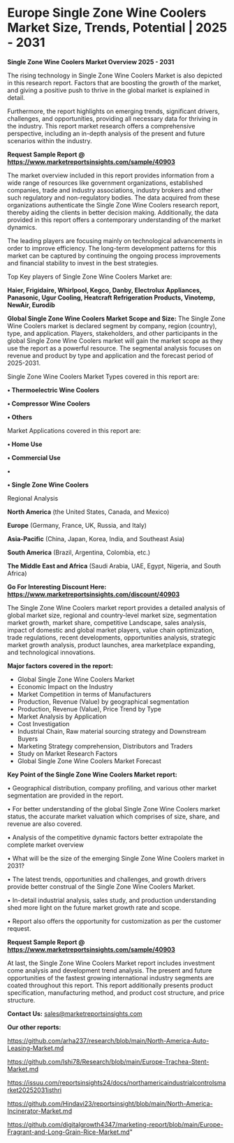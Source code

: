 # Europe Single Zone Wine Coolers Market Size, Trends, Potential | 2025 - 2031

<Strong> Single Zone Wine Coolers Market Overview 2025 - 2031</strong>

The rising technology in Single Zone Wine Coolers Market is also depicted in this research report. Factors that are boosting the growth of the market, and giving a positive push to thrive in the global market is explained in detail.

Furthermore, the report highlights on emerging trends, significant drivers, challenges, and opportunities, providing all necessary data for thriving in the industry. This report market research offers a comprehensive perspective, including an in-depth analysis of the present and future scenarios within the industry.

<strong>Request Sample Report @ <a href=https://www.marketreportsinsights.com/sample/40903>https://www.marketreportsinsights.com/sample/40903</a></strong>

The market overview included in this report provides information from a wide range of resources like government organizations, established companies, trade and industry associations, industry brokers and other such regulatory and non-regulatory bodies. The data acquired from these organizations authenticate the Single Zone Wine Coolers research report, thereby aiding the clients in better decision making. Additionally, the data provided in this report offers a contemporary understanding of the market dynamics.

The leading players are focusing mainly on technological advancements in order to improve efficiency. The long-term development patterns for this market can be captured by continuing the ongoing process improvements and financial stability to invest in the best strategies.

Top Key players of Single Zone Wine Coolers Market are:

<strong>Haier, Frigidaire, Whirlpool, Kegco, Danby, Electrolux Appliances, Panasonic, Ugur Cooling, Heatcraft Refrigeration Products, Vinotemp, NewAir, Eurodib</strong>

<strong><b>Global Single Zone Wine Coolers Market Scope and Size:</b></strong>
The Single Zone Wine Coolers market is declared segment by company, region (country), type, and application. Players, stakeholders, and other participants in the global Single Zone Wine Coolers market will gain the market scope as they use the report as a powerful resource. The segmental analysis focuses on revenue and product by type and application and the forecast period of 2025-2031.

Single Zone Wine Coolers Market Types covered in this report are:

<strong>•  Thermoelectric Wine Coolers

•  Compressor Wine Coolers

•  Others</strong>

Market Applications covered in this report are:

<strong>•  Home Use

•  Commercial Use

•  

•  Single Zone Wine Coolers</strong> 

Regional Analysis

<strong>North America</strong> (the United States, Canada, and Mexico)

<strong>Europe</strong> (Germany, France, UK, Russia, and Italy)

<strong>Asia-Pacific</strong> (China, Japan, Korea, India, and Southeast Asia)

<strong>South America</strong> (Brazil, Argentina, Colombia, etc.)

<strong>The Middle East and Africa</strong> (Saudi Arabia, UAE, Egypt, Nigeria, and South Africa)

<strong>Go For Interesting Discount Here: <a href=https://www.marketreportsinsights.com/discount/40903>https://www.marketreportsinsights.com/discount/40903</a></strong>

The Single Zone Wine Coolers market report provides a detailed analysis of global market size, regional and country-level market size, segmentation market growth, market share, competitive Landscape, sales analysis, impact of domestic and global market players, value chain optimization, trade regulations, recent developments, opportunities analysis, strategic market growth analysis, product launches, area marketplace expanding, and technological innovations.

<strong><b>Major factors covered in the report:</b></strong>
<ul>
  <li>Global Single Zone Wine Coolers Market </li>
  <li>Economic Impact on the Industry</li>
  <li>Market Competition in terms of Manufacturers</li>
  <li>Production, Revenue (Value) by geographical segmentation</li>
  <li>Production, Revenue (Value), Price Trend by Type</li>
  <li>Market Analysis by Application</li>
  <li>Cost Investigation</li>
  <li>Industrial Chain, Raw material sourcing strategy and Downstream Buyers</li>
  <li>Marketing Strategy comprehension, Distributors and Traders</li>
  <li>Study on Market Research Factors</li>
  <li>Global Single Zone Wine Coolers Market Forecast</li>
</ul>

<strong><b>Key Point of the Single Zone Wine Coolers Market report:</b></strong>

• Geographical distribution, company profiling, and various other market segmentation are provided in the report.

• For better understanding of the global Single Zone Wine Coolers market status, the accurate market valuation which comprises of size, share, and revenue are also covered.

• Analysis of the competitive dynamic factors better extrapolate the complete market overview

• What will be the size of the emerging Single Zone Wine Coolers market in 2031?

• The latest trends, opportunities and challenges, and growth drivers provide better construal of the Single Zone Wine Coolers Market.

• In-detail industrial analysis, sales study, and production understanding shed more light on the future market growth rate and scope.

• Report also offers the opportunity for customization as per the customer request.

<strong>Request Sample Report @ <a href=https://www.marketreportsinsights.com/sample/40903>https://www.marketreportsinsights.com/sample/40903</a></strong>

At last, the Single Zone Wine Coolers Market report includes investment come analysis and development trend analysis. The present and future opportunities of the fastest growing international industry segments are coated throughout this report. This report additionally presents product specification, manufacturing method, and product cost structure, and price structure.

<strong>Contact Us:</strong>
sales@marketreportsinsights.com

<strong>Our other reports:</strong>

<a href=https://github.com/arha237/research/blob/main/North-America-Auto-Leasing-Market.md>https://github.com/arha237/research/blob/main/North-America-Auto-Leasing-Market.md</a>

<a href=https://github.com/Ishi78/Research/blob/main/Europe-Trachea-Stent-Market.md>https://github.com/Ishi78/Research/blob/main/Europe-Trachea-Stent-Market.md</a>

<a href=https://issuu.com/reportsinsights24/docs/northamericaindustrialcontrolsmarket20252031isthri>https://issuu.com/reportsinsights24/docs/northamericaindustrialcontrolsmarket20252031isthri</a>

<a href=https://github.com/Hindavi23/reportsinsight/blob/main/North-America-Incinerator-Market.md>https://github.com/Hindavi23/reportsinsight/blob/main/North-America-Incinerator-Market.md</a>

<a href=https://github.com/digitalgrowth4347/marketing-report/blob/main/Europe-Fragrant-and-Long-Grain-Rice-Market.md>https://github.com/digitalgrowth4347/marketing-report/blob/main/Europe-Fragrant-and-Long-Grain-Rice-Market.md</a>"
